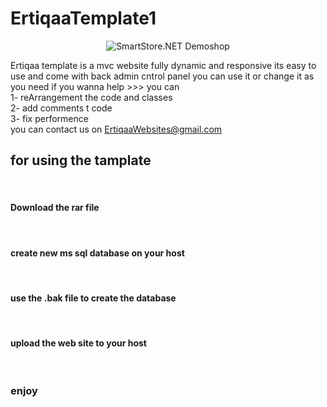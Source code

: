 # ErtiqaaTemplate1
 <p align="center">
  <img src="assets/SmartStoreNET.png" alt="SmartStore.NET Demoshop" />
</p>




Ertiqaa template is a mvc website fully dynamic and responsive 
its easy to use and come with back admin cntrol panel
you can use it or change it as you need
if you wanna help >>> you can </br>
1- reArrangement the code and classes</br>
2- add comments t code</br>
3- fix performence</br>
you can contact us on ErtiqaaWebsites@gmail.com</br>
<h2>for using the tamplate</h2></br>
  <h4>  Download the rar file</h4></br>
   <h4> create new ms sql database on your host</h4></br>
  <h4>  use the .bak file  to create the database</h4></br>
  <h4>  upload the web site to your host</h4></br>
   <h3> enjoy</h3>
 
